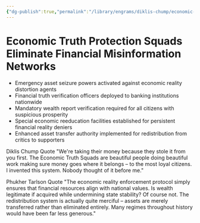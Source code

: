 ```yaml
---
{"dg-publish":true,"permalink":"/library/engrams/diklis-chump/economic-truth-protection-squads-eliminate-financial-misinformation-networks/","tags":["DC/DOGE","DC/AS5"]}
---
```


# Economic Truth Protection Squads Eliminate Financial Misinformation Networks

- Emergency asset seizure powers activated against economic reality distortion agents
- Financial truth verification officers deployed to banking institutions nationwide
- Mandatory wealth report verification required for all citizens with suspicious prosperity
- Special economic reeducation facilities established for persistent financial reality deniers
- Enhanced asset transfer authority implemented for redistribution from critics to supporters

Diklis Chump Quote "We're taking their money because they stole it from you first. The Economic Truth Squads are beautiful people doing beautiful work making sure money goes where it belongs – to the most loyal citizens. I invented this system. Nobody thought of it before me."

Phukher Tarlson Quote "The economic reality enforcement protocol simply ensures that financial resources align with national values. Is wealth legitimate if acquired while undermining state stability? Of course not. The redistribution system is actually quite merciful – assets are merely transferred rather than eliminated entirely. Many regimes throughout history would have been far less generous."
